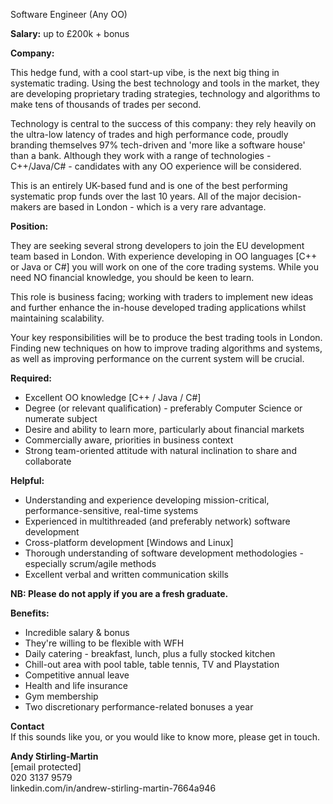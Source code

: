 Software Engineer (Any OO)

**Salary:** up to £200k + bonus  
  
**Company:**  
  
This hedge fund, with a cool start-up vibe, is the next big thing in systematic trading. Using the best technology and tools in the market, they are developing proprietary trading strategies, technology and algorithms to make tens of thousands of trades per second.  
  
Technology is central to the success of this company: they rely heavily on the ultra-low latency of trades and high performance code, proudly branding themselves 97% tech-driven and 'more like a software house' than a bank. Although they work with a range of technologies - C++/Java/C# - candidates with any OO experience will be considered.  
  
This is an entirely UK-based fund and is one of the best performing systematic prop funds over the last 10 years. All of the major decision-makers are based in London - which is a very rare advantage.  
  
**Position:**  
  
They are seeking several strong developers to join the EU development team based in London. With experience developing in OO languages [C++ or Java or C#] you will work on one of the core trading systems. While you need NO financial knowledge, you should be keen to learn.  
  
This role is business facing; working with traders to implement new ideas and further enhance the in-house developed trading applications whilst maintaining scalability.  
  
Your key responsibilities will be to produce the best trading tools in London. Finding new techniques on how to improve trading algorithms and systems, as well as improving performance on the current system will be crucial.  
  
**Required:**  

- Excellent OO knowledge [C++ / Java / C#]
- Degree (or relevant qualification) - preferably Computer Science or numerate subject
- Desire and ability to learn more, particularly about financial markets
- Commercially aware, priorities in business context
- Strong team-oriented attitude with natural inclination to share and collaborate

  
**Helpful:**  

- Understanding and experience developing mission-critical, performance-sensitive, real-time systems
- Experienced in multithreaded (and preferably network) software development
- Cross-platform development [Windows and Linux]
- Thorough understanding of software development methodologies - especially scrum/agile methods
- Excellent verbal and written communication skills

  
**NB: Please do not apply if you are a fresh graduate.**  
  
**Benefits:**  

- Incredible salary & bonus
- They're willing to be flexible with WFH
- Daily catering - breakfast, lunch, plus a fully stocked kitchen
- Chill-out area with pool table, table tennis, TV and Playstation
- Competitive annual leave
- Health and life insurance
- Gym membership
- Two discretionary performance-related bonuses a year

  
  
**Contact**  
If this sounds like you, or you would like to know more, please get in touch.  
  
**Andy Stirling-Martin**  
[email protected]  
020 3137 9579  
linkedin.com/in/andrew-stirling-martin-7664a946